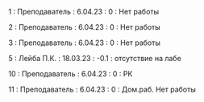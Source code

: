 1 : Преподаватель : 6.04.23 : 0 : Нет работы

2 : Преподаватель : 6.04.23 : 0 : Нет работы

3 : Преподаватель : 6.04.23 : 0 : Нет работы

5 : Лейба П.К. : 18.03.23 : -0.1 : отсутствие на лабе

10 : Преподаватель : 6.04.23 : 0 : РК

11 : Преподаватель : 6.04.23 : 0 : Дом.раб. Нет работы
